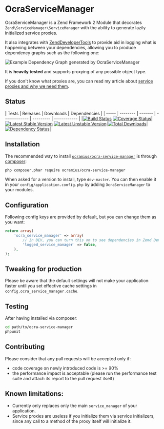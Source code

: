 # OcraServiceManager

OcraServiceManager is a Zend Framework 2 Module that decorates `Zend\ServiceManager\ServiceManager`
with the ability to generate lazily initialized service proxies.

It also integrates with [ZendDeveloperTools](https://github.com/zendframework/ZendDeveloperTools) 
to provide aid in logging what is happening between your dependencies, allowing you to produce
dependency graphs such as the following one:

![Example Dependency Graph generated by `OcraServiceManager`](http://yuml.me/1c92f6a5.png)

It is **heavily tested** and supports proxying of any possible object type.

If you don't know what proxies are, you can read my article about
[service proxies and why we need them](http://ocramius.github.com/blog/zf2-and-symfony-service-proxies-with-doctrine-proxies/).

## Status

| Tests | Releases | Downloads | Dependencies |
| ----- | -------- | ------- | ------------- | --------- | ------------ |
|[![Build Status](https://travis-ci.org/Ocramius/OcraServiceManager.png?branch=master)](https://travis-ci.org/Ocramius/OcraServiceManager) [![Coverage Status](https://coveralls.io/repos/Ocramius/OcraServiceManager/badge.png?branch=master)](https://coveralls.io/r/Ocramius/OcraServiceManager)|[![Latest Stable Version](https://poser.pugx.org/ocramius/ocra-service-manager/v/stable.png)](https://packagist.org/packages/ocramius/ocra-service-manager) [![Latest Unstable Version](https://poser.pugx.org/ocramius/ocra-service-manager/v/unstable.png)](https://packagist.org/packages/ocramius/ocra-service-manager)|[![Total Downloads](https://poser.pugx.org/ocramius/ocra-service-manager/downloads.png)](https://packagist.org/packages/ocramius/ocra-service-manager)|[![Dependency Status](https://www.versioneye.com/package/php--ocramius--ocra-service-manager/badge.png)](https://www.versioneye.com/package/php--ocramius--ocra-service-manager)|

## Installation

The recommended way to install
[`ocramius/ocra-service-manager`](https://packagist.org/packages/ocramius/ocra-service-manager) is through
[composer](http://getcomposer.org/):

```sh
php composer.phar require ocramius/ocra-service-manager
```

When asked for a version to install, type `dev-master`.
You can then enable it in your `config/application.config.php` by adding
`OcraServiceManager` to your modules.

## Configuration

Following config keys are provided by default, but you can change them as you want:

```php
return array(
    'ocra_service_manager' => array(
        // In DEV, you can turn this on to see dependencies in Zend Developer Tools
        'logged_service_manager' => false,
    ),
);
```

## Tweaking for production

Please be aware that the default settings will not make your application faster until
you set effective cache settings in `config.ocra_service_manager.cache`.

## Testing

After having installed via composer:

```sh
cd path/to/ocra-service-manager
phpunit
```

## Contributing

Please consider that any pull requests will be accepted only if:

 * code coverage on newly introduced code is >= 90%
 * the performance impact is acceptable (please run the performance test suite and attach
   its report to the pull request itself)

## Known limitations:

 * Currently only replaces only the main `service_manager` of your application.
 * Service proxies are useless if you initialize them via service initializers, since any call
   to a method of the proxy itself will initialize it.
